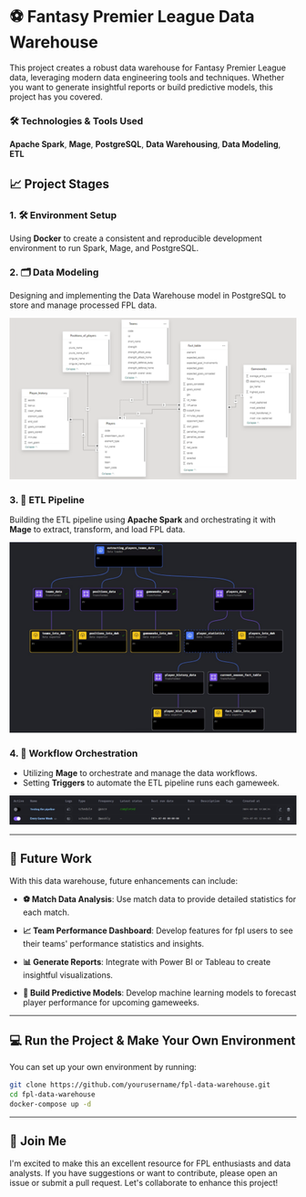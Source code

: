 # ⚽ Fantasy Premier League Data Warehouse


This project creates a robust data warehouse for Fantasy Premier League data, leveraging modern data engineering tools and techniques. Whether you want to generate insightful reports or build predictive models, this project has you covered.

### 🛠️ Technologies & Tools Used
**Apache Spark**, **Mage**, **PostgreSQL**, **Data Warehousing**, **Data Modeling**, **ETL**


## 📈 Project Stages

### 1. 🛠️ Environment Setup
Using **Docker** to create a consistent and reproducible development environment to run Spark, Mage, and PostgreSQL.

### 2. 🗂️ Data Modeling
Designing and implementing the Data Warehouse model in PostgreSQL to store and manage processed FPL data.

![Data Modeling](/Images/Data_Model.png)

### 3. 🔄 ETL Pipeline
Building the ETL pipeline using **Apache Spark** and orchestrating it with **Mage** to extract, transform, and load FPL data.

![ETL Pipeline](./Images/The%20pipline.jpeg)

### 4. 🧩 Workflow Orchestration
* Utilizing **Mage** to orchestrate and manage the data workflows.
* Setting **Triggers** to automate the ETL pipeline runs each gameweek.

![Triggers](./Images/testing%20the%20pipeline.jpeg)

---

## 🚀 Future Work

With this data warehouse, future enhancements can include:


- **⚽ Match Data Analysis**: Use match data to provide detailed statistics for each match.

- **📈 Team Performance Dashboard**: Develop features for fpl users to see their teams' performance statistics and insights.

- **📊 Generate Reports**: Integrate with Power BI or Tableau to create insightful visualizations.
- **🤖 Build Predictive Models**: Develop machine learning models to forecast player performance for upcoming gameweeks.

---

## 💻 Run the Project & Make Your Own Environment

You can set up your own environment by running:
```bash
git clone https://github.com/yourusername/fpl-data-warehouse.git
cd fpl-data-warehouse
docker-compose up -d
```
---
## 🤝 Join Me
I'm excited to make this an excellent resource for FPL enthusiasts and data analysts. If you have suggestions or want to contribute, please open an issue or submit a pull request. Let's collaborate to enhance this project!
